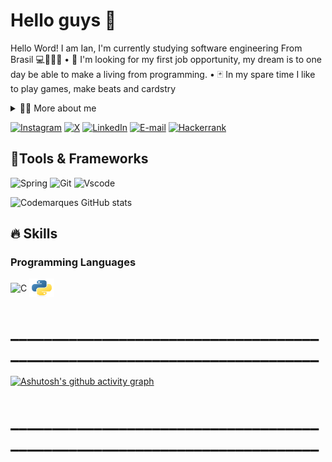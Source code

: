 <!--título-->
# Hello guys 🥤
<!-- Presentation -->
<p>Hello Word! I am Ian, I'm currently studying software engineering From Brasil 💻👨🏽‍💻
• 🔮 I'm looking for my first job opportunity, my dream is to one day be able to make a living from programming.
• 🃏 In my spare time I like to play games, make beats and cardstry
<!-- Dropdown -->
<details>
  <summary>👨‍💻 More about me</summary>

  - 💬 I am Ian Marques i have 19 years old and currently live in Brazil. I have basic knowledge of English and am currently learning about back-end, I have experience with editing and design.
I have always been very attracted to human behavior and communication.

  - ⚡ I like reading, whether it's a good book, as well as watching movies and playing games! I believe that our personal interests contribute to a more accurate perception of things and to solving problems.
</details>

<!-- Links & Liguages -->
[![Instagram](https://img.shields.io/badge/Instagram-E4405F?style=for-the-badge&logo=instagram&logoColor=white)](https://www.instagram.com/codemarques/)
[![X](https://img.shields.io/badge/X-000?style=for-the-badge&logo=x)](https://x.com/codemarques)
[![LinkedIn](https://img.shields.io/badge/LinkedIn-0077B5?style=for-the-badge&logo=linkedin&logoColor=white)](https://www.linkedin.com/in/EMCONSTRUÇÃO/)
[![E-mail](https://img.shields.io/badge/-Email-000?style=for-the-badge&logo=microsoft-outlook&logoColor=007BFF)](mailto:Codebymarques@gmail.com)
[![Hackerrank](https://img.shields.io/badge/-Hackerrank-2EC866?style=for-the-badge&logo=HackerRank&logoColor=white)](https://hackerrank.com/profile/@codebymarques)

## 🦾Tools & Frameworks
![Spring](https://img.shields.io/badge/spring-%236DB33F.svg?style=for-the-badge&logo=spring&logoColor=white)
![Git](https://img.shields.io/badge/GIT-E44C30?style=for-the-badge&logo=git&logoColor=white)
![Vscode](https://img.shields.io/badge/Vscode-007ACC?style=for-the-badge&logo=visual-studio-code&logoColor=white)

<!-- GithubStats -->
![Codemarques GitHub stats](https://github-readme-stats.vercel.app/api?username=codemarques&show_icons=true&theme=chartreuse-dark)

<!-- Skiils Ferramentas -->
## 🔥 Skills
  <div style="flex-basis: 48%;">
    <h3>Programming Languages</h3>
    <img align="center" alt="C" height="40" width="50" src="https://cdn.jsdelivr.net/gh/devicons/devicon@latest/icons/java/java-original-wordmark.svg" />
    <img align="center" alt="Python" height="30" width="40" src="https://raw.githubusercontent.com/devicons/devicon/master/icons/python/python-original.svg">
  </div>
  
<h1>__________________________________________________________________________</h1>

[![Ashutosh's github activity graph](https://github-readme-activity-graph.vercel.app/graph?username=CodeMarques&bg_color=030303&color=00ff11&line=04ff00&point=2bff00&area=true&hide_border=true)](https://github.com/ashutosh00710/github-readme-activity-graph)

<h1>__________________________________________________________________________</h1>

